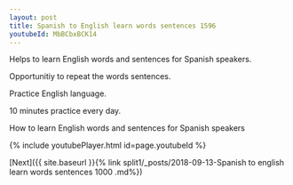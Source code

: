 ```yaml
---
layout: post
title: Spanish to English learn words sentences 1596 
youtubeId: MbBCbxBCK14
---
```

 
 
Helps to learn English words and sentences for Spanish speakers.

Opportunitiy to repeat the words sentences. 

Practice English language. 
 
10 minutes practice every day. 
 
How to learn English words and sentences for Spanish speakers 
 
{% include youtubePlayer.html id=page.youtubeId %}
 
 
[Next]({{ site.baseurl }}{% link  split1/_posts/2018-09-13-Spanish to english learn words sentences 1000 .md%})
 
